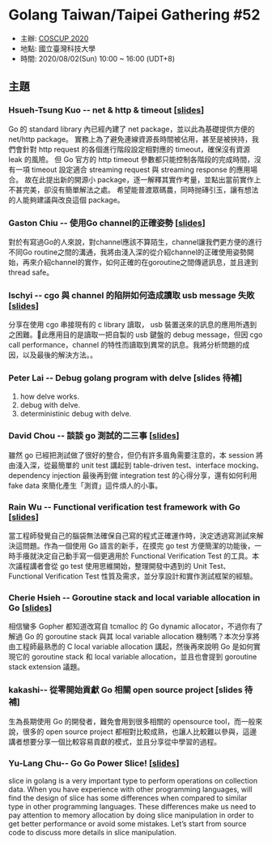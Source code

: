# Golang Taiwan/Taipei Gathering #52

* 主辦: [COSCUP 2020](https://coscup.org/2020)
* 地點: 國立臺灣科技大學
* 時間: 2020/08/02(Sun) 10:00 ~ 16:00  (UDT+8)

## 主題

### Hsueh-Tsung Kuo -- net & http & timeout [[slides](https://hackmd.io/@fieliapm/rkmPNSx-P#/)]

Go 的 standard library 內已經內建了 net package，並以此為基礎提供方便的 net/http package。
實務上為了避免連線資源長時間被佔用，甚至是被挾持，我們會針對 http request 的各個進行階段設定相對應的 timeout，確保沒有資源 leak 的風險。
但 Go 官方的 http timeout 參數都只能控制各階段的完成時間，沒有一項 timeout 設定適合 streaming request 與 streaming response 的應用場合。
故在此提出新的開源小 package，逐一解釋其實作考量，並點出當前實作上不甚完美，卻沒有簡單解法之處。
希望能普渡眾碼農，同時抛磚引玉，讓有想法的人能夠建議與改良這個 package。

### Gaston Chiu -- 使用Go channel的正確姿勢 [[slides](https://slides.com/gastonchiu/deck)]

對於有寫過Go的人來說，對channel應該不算陌生，channel讓我們更方便的進行不同Go routine之間的溝通，我將由淺入深的從介紹channel的正確使用姿勢開始，再來介紹channel的實作，如何正確的在goroutine之間傳遞訊息，並且達到thread safe。

### lschyi -- cgo 與 channel 的陷阱如何造成讀取 usb message 失敗 [[slides](https://hackmd.io/@_Zlxrb-rRNucaVTNB_4_yQ/HyR_eHMZv#/)]

分享在使用 cgo 串接現有的 c library 讀取， usb 裝置送來的訊息的應用所遇到之困難。此應用目的是讀取一把自製的 usb 鍵盤的 debug message，但因 cgo call performance，channel 的特性而讀取到異常的訊息。我將分析問題的成因，以及最後的解決方法。。

### Peter Lai -- Debug golang program with delve [slides 待補]

1. how delve works.
2. debug with delve.
3. deterministinic debug with delve.

### David Chou -- 談談 go 測試的二三事 [[slides](https://slides.com/ting-lichou/go-test-experience-sharing)]

雖然 go 已經把測試做了很好的整合，但仍有許多眉角需要注意的，本 session 將由淺入深，從最簡單的 unit test 講起到 table-driven test、interface mocking、dependency injection 最後再到做 integration test 的心得分享，還有如何利用 fake data 來簡化產生「測資」這件煩人的小事。

### Rain Wu -- Functional verification test framework with Go [[slides](https://www.slideshare.net/RainWu1/coscup-2020-rain-wu-functional-verification-test-framework-with-go)]

當工程師發覺自己的腦袋無法確保自己寫的程式正確運作時，決定透過寫測試來解決這問題。作為一個使用 Go 語言的新手，在摸完 go test 方便簡潔的功能後，一時手癢就決定自己動手寫一個更適用於 Functional Verification Test 的工具。本次議程講者會從 go test 使用思維開始，整理開發中遇到的 Unit Test、Functional Verification Test 性質及需求，並分享設計和實作測試框架的經驗。

### Cherie Hsieh -- Goroutine stack and local variable allocation in Go [[slides](https://www.slideshare.net/CherrieHsieh/goroutine-stack-and-local-variable-allocation-in-go)]

相信蠻多 Gopher 都知道改寫自 tcmalloc 的 Go dynamic allocator，不過你有了解過 Go 的 goroutine stack 與其 local variable allocation 機制嗎？本次分享將由工程師最熟悉的 C local variable allocation 講起，然後再來說明 Go 是如何實現它的 goroutine stack 和 local variable allocation，並且也會提到 goroutine stack extension 議題。

### kakashi-- 從零開始貢獻 Go 相關 open source project [slides 待補]

生為長期使用 Go 的開發者，難免會用到很多相關的 opensource tool，而一般來說，很多的 open source project 都相對比較成熟，也讓人比較難以參與，這邊講者想要分享一個比較容易貢獻的模式，並且分享從中學習的過程。

### Yu-Lang Chu-- Go Go Power Slice! [[slides](https://www.slideshare.net/JulianYuLangChu/go-go-power-slice)]

slice in golang is a very important type to perform operations on collection data. When you have experience with other programming languages, will find the design of slice has some differences when compared to similar type in other programming languages. These differences make us need to pay attention to memory allocation by doing slice manipulation in order to get better performance or avoid some mistakes. Let’s start from source code to discuss more details in slice manipulation.